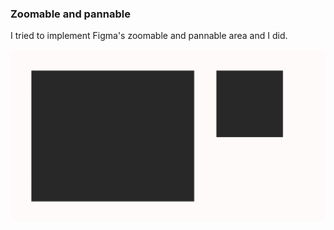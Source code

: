 ### Zoomable and pannable

I tried to implement Figma's zoomable and pannable area and I did.

![Two rectangles](https://github.com/fatih-erikli/dark-rectangles/raw/main/how-does-it-look-like.png)

